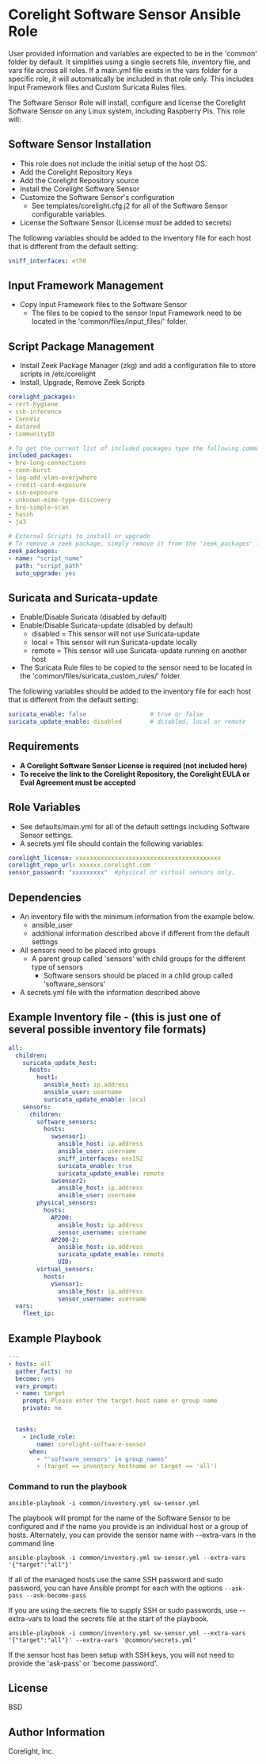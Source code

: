 # Corelight Software Sensor Ansible Role

User provided information and variables are expected to be in the 'common' folder by default.  It simplifies using a single secrets file, inventory file, and vars file across all roles.  If a main.yml file exists in the vars folder for a specific role, it will automatically be included in that role only.  This includes Input Framework files and Custom Suricata Rules files.

The Software Sensor Role will install, configure and license the Corelight Software Sensor on any Linux system, including Raspberry Pis.  This role will:

## Software Sensor Installation

- This role does not include the initial setup of the host OS.
- Add the Corelight Repository Keys
- Add the Corelight Repository source
- Install the Corelight Software Sensor
- Customize the Software Sensor's configuration
  - See templates/corelight.cfg.j2 for all of the Software Sensor configurable variables.
- License the Software Sensor (License must be added to secrets)

The following variables should be added to the inventory file for each host that is different from the default setting:

```yaml
sniff_interfaces: eth0
```

## Input Framework Management

- Copy Input Framework files to the Software Sensor
  - The files to be copied to the sensor Input Framework need to be located in the 'common/files/input_files/' folder.

## Script Package Management

- Install Zeek Package Manager (zkg) and add a configuration file to store scripts in /etc/corelight
- Install, Upgrade, Remove Zeek Scripts

```yaml
corelight_packages:
- cert-hygiene
- ssh-inference
- ConnViz
- datared
- CommunityID
```

```yaml
# To get the current list of included packages type the following command:  'corelight -p'
included_packages:
- bro-long-connections
- conn-burst
- log-add-vlan-everywhere
- credit-card-exposure
- ssn-exposure
- unknown-mime-type-discovery
- bro-simple-scan
- hassh
- ja3
```

```yaml
# External Scripts to install or upgrade
# To remove a zeek package, simply remove it from the 'zeek_packages' list.
zeek_packages:
- name: "script_name"
  path: "script_path"
  auto_upgrade: yes
```

## Suricata and Suricata-update

- Enable/Disable Suricata  (disabled by default)
- Enable/Disable Suricata-update (disabled by default)
  - disabled = This sensor will not use Suricata-update
  - local = This sensor will run Suricata-update locally
  - remote = This sensor will use Suricata-update running on another host
- The Suricata Rule files to be copied to the sensor need to be located in the 'common/files/suricata_custom_rules/' folder.

The following variables should be added to the inventory file for each host that is different from the default setting:

```yaml
suricata_enable: false                  # true or false
suricata_update_enable: disabled        # disabled, local or remote
```

## Requirements

- **A Corelight Software Sensor License is required (not included here)**
- **To receive the link to the Corelight Repository, the Corelight EULA or Eval Agreement must be accepted**

## Role Variables

- See defaults/main.yml for all of the default settings including Software Sensor settings.
- A secrets.yml file should contain the following variables:

```yaml
corelight_license: xxxxxxxxxxxxxxxxxxxxxxxxxxxxxxxxxxxxxxxxx
corelight_repo_url: xxxxxx.corelight.com
sensor_password: "xxxxxxxxx"  #physical or virtual sensors only.
```

## Dependencies

- An inventory file with the minimum information from the example below.
  - ansible_user
  - additional information described above if different from the default settings
- All sensors need to be placed into groups
  - A parent group called 'sensors' with child groups for the different type of sensors
    - Software sensors should be placed in a child group called 'software_sensors'
- A secrets.yml file with the information described above

## Example Inventory file - (this is just one of several possible inventory file formats)

```yaml
all:
  children:
    suricata_update_host:
      hosts:
        host1:
          ansible_host: ip.address
          ansible_user: username
          suricata_update_enable: local
    sensors:
      children:
        software_sensors:
          hosts:
            swsensor1:
              ansible_host: ip.address
              ansible_user: username
              sniff_interfaces: ens192
              suricata_enable: true
              suricata_update_enable: remote
            swsensor2:
              ansible_host: ip.address
              ansible_user: username
        physical_sensors:
          hosts:
            AP200:
              ansible_host: ip.address
              sensor_username: username
            AP200-2:
              ansible_host: ip.address
              suricata_update_enable: remote
              UID:
        virtual_sensors:
          hosts:
            vSensor1:
              ansible_host: ip.address
              sensor_username: username
  vars:
    fleet_ip:
```

## Example Playbook

```yaml
---
- hosts: all
  gather_facts: no
  become: yes
  vars_prompt:
  - name: target
    prompt: Please enter the target host name or group name
    private: no


  tasks:
    - include_role:
        name: corelight-software-sensor
      when:
        - "'software_sensors' in group_names"
        - (target == inventory_hostname or target == 'all')
```

### Command to run the playbook

```none
ansible-playbook -i common/inventory.yml sw-sensor.yml
```

The playbook will prompt for the name of the Software Sensor to be configured and if the name you provide is an individual host or a group of hosts.  Alternately, you can provide the sensor name with --extra-vars in the command line

```none
ansible-playbook -i common/inventory.yml sw-sensor.yml --extra-vars '{"target":"all"}'
```

If all of the managed hosts use the same SSH password and sudo password, you can have Ansible prompt for each with the options ```--ask-pass --ask-become-pass```

If you are using the secrets file to supply SSH or sudo passwords, use --extra-vars to load the secrets file at the start of the playbook.

```none
ansible-playbook -i common/inventory.yml sw-sensor.yml --extra-vars '{"target":"all"}' --extra-vars '@common/secrets.yml'
```

If the sensor host has been setup with SSH keys, you will not need to provide the 'ask-pass' or 'become password'.

## License

BSD

## Author Information

Corelight, Inc.
